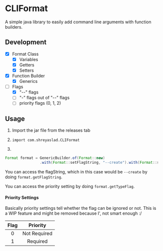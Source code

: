 # CLIFormat

A simple java library to easily add command line arguments with function builders.

## Development

- [x] Format Class
    - [x] Variables
    - [x] Getters
    - [x] Setters
- [x] Function Builder
    - [x] Generics
- [ ] Flags
    - [x] "--" flags
    - [ ] "-" flags out of "--" flags
    - [ ] priority flags (0, 1, 2)
    
## Usage

1. Import the jar file from the releases tab

2. `import com.shreyaslad.CLIFormat`

3. 

```java
Format format = GenericBuilder.of(Format::new)
                .with(Format::setFlagString, "--create").with(Format::setTypeFlag, 0).build();
```

You can access the flagString, which in this case would be `--create` by doing `format.getFlagString`.

You can access the priority setting by doing `format.getTypeFlag`.

#### Priority Settings

Basically priority settings tell whether the flag can be ignored or not. This is a WIP feature and might be removed because I', not smart enough :/

| Flag | Priority|
|:-----:|:--------:|
| 0 | Not Required |
| 1 | Required|
